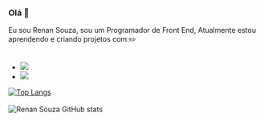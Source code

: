 ### Olá 👋
Eu sou Renan Souza, sou um Programador de Front End, Atualmente estou aprendendo e criando projetos com::pencil2:
<br>
<br>
- <img src="https://img.shields.io/badge/HTML5-E34F26?style=for-the-badge&logo=html5&logoColor=white"/>

- <img src="https://img.shields.io/badge/CSS-239120?&style=for-the-badge&logo=css3&logoColor=white"/>


[![Top Langs](https://github-readme-stats.vercel.app/api/top-langs/?username=Renan2710)](https://github.com/anuraghazra/github-readme-stats)
<br>
<br>
![Renan Souza GitHub stats](https://github-readme-stats.vercel.app/api?username=Renan2710&show_icons=true)


